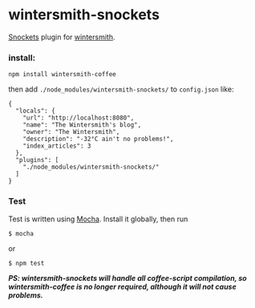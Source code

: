 # wintersmith-snockets

[Snockets](https://github.com/TrevorBurnham/snockets) plugin for [wintersmith](https://github.com/jnordberg/wintersmith).

### install:

    npm install wintersmith-coffee
  
then add `./node_modules/wintersmith-snockets/` to `config.json` like:

    {
      "locals": {
        "url": "http://localhost:8080",
        "name": "The Wintersmith's blog",
        "owner": "The Wintersmith",
        "description": "-32°C ain't no problems!",
        "index_articles": 3
      },
      "plugins": [
        "./node_modules/wintersmith-snockets/"
      ]
    }
    
### Test

Test is written using [Mocha](http://visionmedia.github.com/mocha/). Install it globally, then run

    $ mocha

or
  
    $ npm test

***PS: wintersmith-snockets will handle all coffee-script compilation, so wintersmith-coffee is no longer required, although it will not cause problems.***
